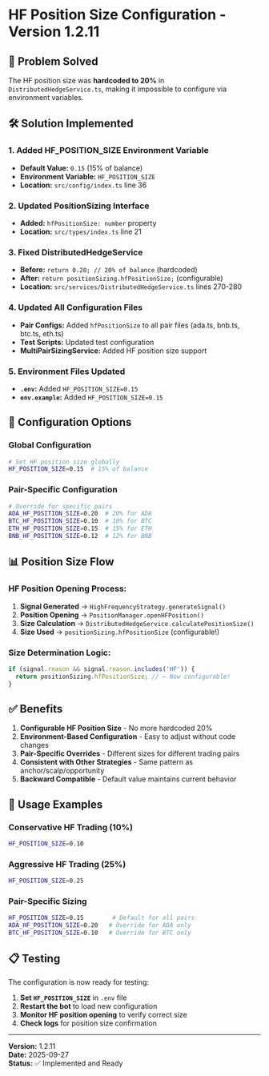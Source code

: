 # HF Position Size Configuration - Version 1.2.11

## 🎯 Problem Solved
The HF position size was **hardcoded to 20%** in `DistributedHedgeService.ts`, making it impossible to configure via environment variables.

## 🛠️ Solution Implemented

### 1. **Added HF_POSITION_SIZE Environment Variable**
- **Default Value:** `0.15` (15% of balance)
- **Environment Variable:** `HF_POSITION_SIZE`
- **Location:** `src/config/index.ts` line 36

### 2. **Updated PositionSizing Interface**
- **Added:** `hfPositionSize: number` property
- **Location:** `src/types/index.ts` line 21

### 3. **Fixed DistributedHedgeService**
- **Before:** `return 0.20; // 20% of balance` (hardcoded)
- **After:** `return positionSizing.hfPositionSize;` (configurable)
- **Location:** `src/services/DistributedHedgeService.ts` lines 270-280

### 4. **Updated All Configuration Files**
- **Pair Configs:** Added `hfPositionSize` to all pair files (ada.ts, bnb.ts, btc.ts, eth.ts)
- **Test Scripts:** Updated test configuration
- **MultiPairSizingService:** Added HF position size support

### 5. **Environment Files Updated**
- **`.env`:** Added `HF_POSITION_SIZE=0.15`
- **`env.example`:** Added `HF_POSITION_SIZE=0.15`

## 🔧 Configuration Options

### **Global Configuration**
```bash
# Set HF position size globally
HF_POSITION_SIZE=0.15  # 15% of balance
```

### **Pair-Specific Configuration**
```bash
# Override for specific pairs
ADA_HF_POSITION_SIZE=0.20  # 20% for ADA
BTC_HF_POSITION_SIZE=0.10  # 10% for BTC
ETH_HF_POSITION_SIZE=0.15  # 15% for ETH
BNB_HF_POSITION_SIZE=0.12  # 12% for BNB
```

## 📊 Position Size Flow

### **HF Position Opening Process:**
1. **Signal Generated** → `HighFrequencyStrategy.generateSignal()`
2. **Position Opening** → `PositionManager.openHFPosition()`
3. **Size Calculation** → `DistributedHedgeService.calculatePositionSize()`
4. **Size Used** → `positionSizing.hfPositionSize` (configurable!)

### **Size Determination Logic:**
```typescript
if (signal.reason && signal.reason.includes('HF')) {
  return positionSizing.hfPositionSize; // ← Now configurable!
}
```

## ✅ Benefits

1. **Configurable HF Position Size** - No more hardcoded 20%
2. **Environment-Based Configuration** - Easy to adjust without code changes
3. **Pair-Specific Overrides** - Different sizes for different trading pairs
4. **Consistent with Other Strategies** - Same pattern as anchor/scalp/opportunity
5. **Backward Compatible** - Default value maintains current behavior

## 🎯 Usage Examples

### **Conservative HF Trading (10%)**
```bash
HF_POSITION_SIZE=0.10
```

### **Aggressive HF Trading (25%)**
```bash
HF_POSITION_SIZE=0.25
```

### **Pair-Specific Sizing**
```bash
HF_POSITION_SIZE=0.15        # Default for all pairs
ADA_HF_POSITION_SIZE=0.20   # Override for ADA only
BTC_HF_POSITION_SIZE=0.10   # Override for BTC only
```

## 📋 Testing

The configuration is now ready for testing:
1. **Set `HF_POSITION_SIZE`** in `.env` file
2. **Restart the bot** to load new configuration
3. **Monitor HF position opening** to verify correct size
4. **Check logs** for position size confirmation

---
**Version:** 1.2.11  
**Date:** 2025-09-27  
**Status:** ✅ Implemented and Ready